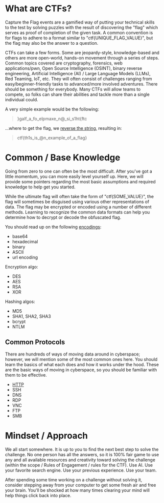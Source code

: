 # What are CTFs? 

Capture the Flag events are a gamified way of putting your technical skills to the test by solving puzzles with the result of discovering the "flag" which serves as proof of completion of the given task. A common convention is for flags to adhere to a format similar to "ctf{UNIQUE_FLAG_VALUE}", but the flag may also be the answer to a question.

CTFs can take a few forms. 
Some are jeopardy-style, knowledge-based and others are more open-world, hands-on movement through a series of steps. 
Common topics covered are cryptography, forensics, web applications/pwn, Open Source Intelligence (OSINT), binary reverse engineering, Artificial Intelligence (AI) / Large Language Models (LLMs), Red Teaming, IoT, etc. 
They will often consist of challenges ranging from easy/beginner-friendly tasks to advanced/more involved adventures. There should be something for everybody. 
Many CTFs will allow teams to compete, so folks can share their abilities and tackle more than a single individual could.

A very simple example would be the following:

> }galf_a_fo_elpmaxe_n@_si_s1ht{ftc

...where to get the flag, we [reverse the string](https://cyberchef.io/#recipe=Reverse('Character')&input=fWdhbGZfYV9mb19lbHBtYXhlX25AX3NpX3MxaHR7ZnRj), resulting in:

> ctf{th1s_is_@n_example_of_a_flag}

# Common / Base Knowledge

Going from zero to one can often be the most difficult. After you've got a little momentum, you can more easily level yourself up.
Here, we will provide some pointers regarding the most basic assumptions and required knowledge to help get you started.

While the ultimate flag will often take the form of "ctf{SOME_VALUE}", the flag will sometimes be disguised using various other representations of data. 
The flag may be encrypted or encoded using a number of different methods. Learning to recognize the common data formats can help you determine how to decrypt or decode the obfuscated flag.

You should read up on the following [encodings](https://www.youtube.com/watch?v=8ue8febDDKU): 
- base64
- hexadecimal
- binary
- ASCII
- url encoding

Encryption algo: 
- DES
- AES
- RSA
- XOR

Hashing algos:
- MD5
- SHA1, SHA2, SHA3
- bcrypt
- NTLM

## Common Protocols

There are hundreds of ways of moving data around in cyberspace; however, we will mention some of the most common ones here.
You should learn the basics of what each does and how it works under the hood. These are the basic ways of moving in cyberspace, so you should be familiar with them to be effective.

- [HTTP](https://www.youtube.com/watch?v=TvRyJmPjcbw)
- SSH
- DNS
- RDP
- VNC
- FTP
- SMB

# Mindset / Approach

We all start somewhere. It is up to you to find the next best step to solve the challenge. No one person has all the answers, so it is 100% fair game to use any and all available resources and creativity toward solving the challenge (within the scope / Rules of Engagement / rules for the CTF).
Use AI. Use your favorite search engine. Use your previous experience. Use your team. 

After spending some time working on a challenge without solving it, consider stepping away from your computer to get some fresh air and free your brain. You'll be shocked at how many times clearing your mind will help things click back into place.
